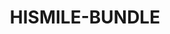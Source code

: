 ---
language: en
sku: HISMILE-BUNDLE
title: HISMILE-BUNDLE
color: hsl(340, 78%, 84%)
cover:
  image: /img/hismile_cover.png
  title: HiSmile Package Dental Care
  text: Enjoy the latest technology in teeth whitening with the HiSmile products package
  button: Get the Deal!
introduction:
  introLine: ''
  label: ''
  title: HiSmile Package Dental Care
  subtitle: Enjoy the latest technology in teeth whitening with the HiSmile products package
  text: "A bundle of clinically tested and scientifically proven safe and effective formulas to increase the whiteness and strength of your teeth. The package contains 3 essential products for dental care: Teeth whitening kit. Toothpaste for day and night. Gel refills."
  image: /img/hismile_header.png
  video: ''
features:
  title: In just 10 minutes!
  subtitle: ''
  text: Enjoy products used anywhere and at the time that suits you, with easy and convenient steps! At home, in the car, at work, and within your busy work times! With HiSmile whitening and care for your teeth is no longer limited to dental clinics and their long-waiting appointments.
  image: /img/hismile_about.png
  video: ''
slider:
  - type: slide
    title: Try the feeling of HiSmile and enjoy the difference!
    text: Enjoy the feeling of confidence and attractive smile.
  - type: slide
    title: Fast results without pain or sensitivity!
    text: Fast results thanks to the wireless LED technology which in turn increases the interaction between the stains and the PAP formula. It speeds up the whitening process for quick and guaranteed results without pain or sensitivity.
  - type: slide
    title: Safe and effective formula
    text: An advanced whitening formula that is scientifically proven to increase the whiteness and strength of your teeth. Peroxide free. No pain or sensitivity. Fast results.
  - type: slide
    title: Protection + cleaning + whitening = complete care
    text: "HiSmile package saves you many steps and more products, Teeth Whitening Kit: Provides whitening in just minutes! Day and Night Toothpaste: Provides cleaning of surface stains and protection against everyday stains. Gel refills: help you maintain your whitening results for longer."
highlights:
  - type: image
    image: /img/hismile_gallery_1.png
    video: ''
  - type: image
    image: /img/hismile_gallery_2.png
    video: ''
  - type: video
    image: /img/hismile_gallery_3.png
    video: ''
store:
  title: Products designed to smile your dreams!
  text: Buy it today and receive your Karcher K3 along with 3 absolutely FREE products to even further enhance your washing experience!
  items:
    - title: Teeth whitening kit
      subtitle: ''
      image: /img/hismile_bundle_1.png
      description: The HiSmile kit with its powerful whitening formula is characterized by effective ingredients that have been scientifically proven to prevent tooth sensitivity, and it is equipped with LED technology that guarantees fast whitening results. Stronger and whiter teeth. Visible results in just 10 minutes. No pain or sensitivity.
    - title: Toothpaste for day and night
      subtitle: ''
      image: /img/hismile_bundle_2.png
      description: It gives you effective results in just two steps!The product aims to protect and whiten your teeth easily during your daily routine. Toothpaste for the Day prevents stains from appearing throughout the day, Toothpaste for the Night gradually whitens your teeth by removing superficial spots.
    - title: Gel Refills
      subtitle: ''
      image: /img/hismile_bundle_3.png
      description: We designed this product to refill the teeth whitening kit with extra packs of whitening gel.The best choice to help you maintain a whiter, healthier and fresher smile. An ideal choice for preserving results. A quantity of gel that is sufficient for 6 whitening sessions. Peroxide-free teeth whitening formula.
buyButton:
  text: Buy Now
tutorialButton:
  text: Watch Video
  icon: play
description:
  title: Get it now!
  subtitle: ''
  text: Your attractive smile deserves this step! 
  image: /img/hismile_footer.png
---
